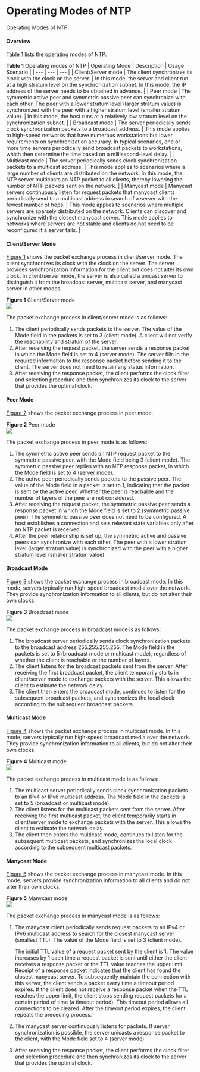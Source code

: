 Operating Modes of NTP
======================

Operating Modes of NTP

#### Overview

[Table 1](#EN-US_CONCEPT_0000001563755697__table7322201312131) lists the operating modes of NTP.

**Table 1** Operating modes of NTP
| Operating Mode | Description | Usage Scenario |
| --- | --- | --- |
| Client/Server mode | The client synchronizes its clock with the clock on the server. | In this mode, the server and client run at a high stratum level on the synchronization subnet. In this mode, the IP address of the server needs to be obtained in advance. |
| Peer mode | The symmetric active peer and symmetric passive peer can synchronize with each other. The peer with a lower stratum level (larger stratum value) is synchronized with the peer with a higher stratum level (smaller stratum value). | In this mode, the host runs at a relatively low stratum level on the synchronization subnet. |
| Broadcast mode | The server periodically sends clock synchronization packets to a broadcast address. | This mode applies to high-speed networks that have numerous workstations but lower requirements on synchronization accuracy. In typical scenarios, one or more time servers periodically send broadcast packets to workstations, which then determine the time based on a millisecond-level delay. |
| Multicast mode | The server periodically sends clock synchronization packets to a multicast address. | This mode applies to scenarios where a large number of clients are distributed on the network. In this mode, the NTP server multicasts an NTP packet to all clients, thereby lowering the number of NTP packets sent on the network. |
| Manycast mode | Manycast servers continuously listen for request packets that manycast clients periodically send to a multicast address in search of a server with the fewest number of hops. | This mode applies to scenarios where multiple servers are sparsely distributed on the network. Clients can discover and synchronize with the closest manycast server. This mode applies to networks where servers are not stable and clients do not need to be reconfigured if a server fails. |



#### Client/Server Mode

[Figure 1](#EN-US_CONCEPT_0000001563755697__fig_dc_fd_ntp_000601) shows the packet exchange process in client/server mode. The client synchronizes its clock with the clock on the server. The server provides synchronization information for the client but does not alter its own clock. In client/server mode, the server is also called a unicast server to distinguish it from the broadcast server, multicast server, and manycast server in other modes.

**Figure 1** Client/Server mode  
![](figure/en-us_image_0000001512676254.png)

The packet exchange process in client/server mode is as follows:

1. The client periodically sends packets to the server. The value of the Mode field in the packets is set to 3 (client mode). A client will not verify the reachability and stratum of the server.
2. After receiving the request packet, the server sends a response packet in which the Mode field is set to 4 (server mode). The server fills in the required information to the response packet before sending it to the client. The server does not need to retain any status information.
3. After receiving the response packet, the client performs the clock filter and selection procedure and then synchronizes its clock to the server that provides the optimal clock.

#### Peer Mode

[Figure 2](#EN-US_CONCEPT_0000001563755697__fig_dc_fd_ntp_000602) shows the packet exchange process in peer mode.

**Figure 2** Peer mode  
![](figure/en-us_image_0000001513035398.png)

The packet exchange process in peer mode is as follows:

1. The symmetric active peer sends an NTP request packet to the symmetric passive peer, with the Mode field being 3 (client mode). The symmetric passive peer replies with an NTP response packet, in which the Mode field is set to 4 (server mode).
2. The active peer periodically sends packets to the passive peer. The value of the Mode field in a packet is set to 1, indicating that the packet is sent by the active peer. Whether the peer is reachable and the number of layers of the peer are not considered.
3. After receiving the request packet, the symmetric passive peer sends a response packet in which the Mode field is set to 2 (symmetric passive peer). The symmetric passive peer does not need to be configured. A host establishes a connection and sets relevant state variables only after an NTP packet is received.
4. After the peer relationship is set up, the symmetric active and passive peers can synchronize with each other. The peer with a lower stratum level (larger stratum value) is synchronized with the peer with a higher stratum level (smaller stratum value).

#### Broadcast Mode

[Figure 3](#EN-US_CONCEPT_0000001563755697__fig_dc_fd_ntp_000603) shows the packet exchange process in broadcast mode. In this mode, servers typically run high-speed broadcast media over the network. They provide synchronization information to all clients, but do not alter their own clocks.

**Figure 3** Broadcast mode  
![](figure/en-us_image_0000001513035402.png)

The packet exchange process in broadcast mode is as follows:

1. The broadcast server periodically sends clock synchronization packets to the broadcast address 255.255.255.255. The Mode field in the packets is set to 5 (broadcast mode or multicast mode), regardless of whether the client is reachable or the number of layers.
2. The client listens for the broadcast packets sent from the server. After receiving the first broadcast packet, the client temporarily starts in client/server mode to exchange packets with the server. This allows the client to estimate the network delay.
3. The client then enters the broadcast mode, continues to listen for the subsequent broadcast packets, and synchronizes the local clock according to the subsequent broadcast packets.

#### Multicast Mode

[Figure 4](#EN-US_CONCEPT_0000001563755697__fig_dc_fd_ntp_000604) shows the packet exchange process in multicast mode. In this mode, servers typically run high-speed broadcast media over the network. They provide synchronization information to all clients, but do not alter their own clocks.

**Figure 4** Multicast mode  
![](figure/en-us_image_0000001563755741.png)

The packet exchange process in multicast mode is as follows:

1. The multicast server periodically sends clock synchronization packets to an IPv4 or IPv6 multicast address. The Mode field in the packets is set to 5 (broadcast or multicast mode).
2. The client listens for the multicast packets sent from the server. After receiving the first multicast packet, the client temporarily starts in client/server mode to exchange packets with the server. This allows the client to estimate the network delay.
3. The client then enters the multicast mode, continues to listen for the subsequent multicast packets, and synchronizes the local clock according to the subsequent multicast packets.

#### Manycast Mode

[Figure 5](#EN-US_CONCEPT_0000001563755697__fig_dc_fd_ntp_000605) shows the packet exchange process in manycast mode. In this mode, servers provide synchronization information to all clients and do not alter their own clocks.

**Figure 5** Manycast mode  
![](figure/en-us_image_0000001564115473.png)

The packet exchange process in manycast mode is as follows:

1. The manycast client periodically sends request packets to an IPv4 or IPv6 multicast address to search for the closest manycast server (smallest TTL). The value of the Mode field is set to 3 (client mode).
   
   The initial TTL value of a request packet sent by the client is 1. The value increases by 1 each time a request packet is sent until either the client receives a response packet or the TTL value reaches the upper limit. Receipt of a response packet indicates that the client has found the closest manycast server. To subsequently maintain the connection with this server, the client sends a packet every time a timeout period expires. If the client does not receive a response packet when the TTL reaches the upper limit, the client stops sending request packets for a certain period of time (a timeout period). This timeout period allows all connections to be cleared. After the timeout period expires, the client repeats the preceding process.
2. The manycast server continuously listens for packets. If server synchronization is possible, the server unicasts a response packet to the client, with the Mode field set to 4 (server mode).
3. After receiving the response packet, the client performs the clock filter and selection procedure and then synchronizes its clock to the server that provides the optimal clock.
